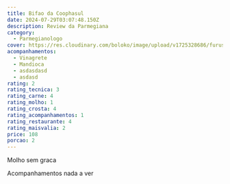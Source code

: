 ```yaml
---
title: Bifao da Coophasul
date: 2024-07-29T03:07:48.150Z
description: Review da Parmegiana
category:
  - Parmegianologo
cover: https://res.cloudinary.com/boloko/image/upload/v1725328686/furushow5/parmegianologo/Blink-Bootanimation_-_Copy_rgsbtq.gif
acompanhamentos:
  - Vinagrete
  - Mandioca
  - asdasdasd
  - asdasd
rating: 2
rating_tecnica: 3
rating_carne: 4
rating_molho: 1
rating_crosta: 4
rating_acompanhamentos: 1
rating_restaurante: 4
rating_maisvalia: 2
price: 108
porcao: 2
---
```


Molho sem graca

Acompanhamentos nada a ver
